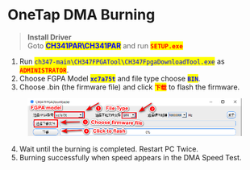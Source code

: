 # OneTap DMA Burning

> **Install Driver**\
> Goto <mark style="color:blue;">**CH341PAR\CH341PAR**</mark> and run <mark style="color:red;">**`SETUP.exe`**</mark>

1. Run <mark style="color:blue;">`ch347-main\CH347FPGATool\CH347FpgaDownloadTool.exe`</mark> as <mark style="color:red;">**`ADMINISTRATOR`**</mark>.
2. Choose FGPA Model <mark style="color:blue;">**`xc7a75t`**</mark> and file type choose <mark style="color:blue;">**`BIN`**</mark>.
3. Choose .bin (the firmware file) and click <mark style="color:red;">**`下载`**</mark> to flash the firmware.

<figure><img src="../../../.gitbook/assets/image (50).png" alt=""><figcaption></figcaption></figure>

4. Wait until the burning is completed. Restart PC Twice.
5. Burning successfully when speed appears in the DMA Speed Test.
